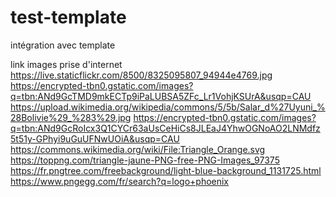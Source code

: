 # test-template
intégration avec template





link images prise d'internet
https://live.staticflickr.com/8500/8325095807_94944e4769.jpg
https://encrypted-tbn0.gstatic.com/images?q=tbn:ANd9GcTMD9mkECTp9iPaLUBSA5ZFc_Lr1VohjKSUrA&usqp=CAU
https://upload.wikimedia.org/wikipedia/commons/5/5b/Salar_d%27Uyuni_%28Bolivie%29_%283%29.jpg
https://encrypted-tbn0.gstatic.com/images?q=tbn:ANd9GcRoIcx3Q1CYCr63aUsCeHiCs8JLEaJ4YhwOGNoAO2LNMdfz5t51y-GPhyi9uGuUFNwUOiA&usqp=CAU
https://commons.wikimedia.org/wiki/File:Triangle_Orange.svg
https://toppng.com/triangle-jaune-PNG-free-PNG-Images_97375
https://fr.pngtree.com/freebackground/light-blue-background_1131725.html
https://www.pngegg.com/fr/search?q=logo+phoenix
